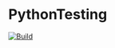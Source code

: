 # PythonTesting
[![Build](https://github.com/TommasoBerlaffa/PythonTesting/actions/workflows/newmain.yml/badge.svg)](https://github.com/TommasoBerlaffa/PythonTesting/actions/workflows/newmain.yml)
